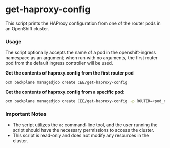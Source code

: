 # get-haproxy-config

This script prints the HAProxy configuration from one of the router pods in an
OpenShift cluster.


### Usage

The script optionally accepts the name of a pod in the openshift-ingress
namespace as an argument; when run with no arguments, the first router pod
from the default ingress controller will be used.

**Get the contents of haproxy.config from the first router pod**

```bash
ocm backplane managedjob create CEE/get-haproxy-config
```

**Get the contents of haproxy.config from a specific pod**:

```bash
ocm backplane managedjob create CEE/get-haproxy-config -p ROUTER=<pod_name>
```


### Important Notes

- The script utilizes the `oc` command-line tool, and the user running the script should have the necessary permissions to access the cluster.
- This script is read-only and does not modify any resources in the cluster.
